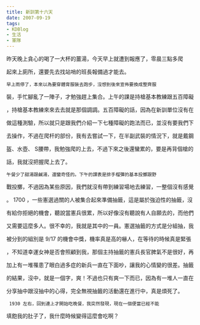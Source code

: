 ```yaml
---
title: 新訓第十六天
date: 2007-09-19
tags:
- KDBlog
- 生活
- 軍隊
---
```

昨天晚上貪心的喝了一大杯的薑湯，今天早上就遭到報應了，零晨三點多爬

起來上廁所，還要先去找站哨的班長報備過才能去。

    早上雨停了，本來以為要穿體育服裝去跑步，沒想到後來宣佈要換成整齊服

裝，手忙腳亂了一陣子，才勉強趕上集合。上午的課是持槍基本教練跟五百障礙

，持槍基本教練來來去去就是那個調調。五百障礙的話，因為在新訓單位沒有在

做這種測驗，所以就只是跟我們介紹一下七種障礙的跑法而已，並沒有要我們下

去操作，不過在爬杆的部份，我有去嘗試一下，在半副武裝的情況下，就是戴鋼

盔、水壺、 S腰帶，我勉強爬的上去，不過下來之後還蠻累的，要是再背個槍的

話，我就沒把握爬上去了。

    午餐少了甜湯跟鹹湯，還蠻奇怪的。下午的課表是排手榴彈的基本投擲跟野

戰投擲，不過因為某些原因，我們就沒有帶到練習場地去練習，一整個沒有感覺

。 1700 ，一些憲選過關的人被集合起來準備抽籤，這是屬於強迫性的抽籤，沒

有給你拒絕的機會，聽說當憲兵很累，所以好像沒有聽說有人自願去的，而他們

又需要這麼多人。很不幸的，我就是其中的一員。憲選抽籤的方式是分組抽，我

被分到的組別是 9/17 的機會中獎，機率真是高的嚇人，在等待的時候真是緊張

，不知道幸運女神是否會照顧到我，那個主持抽籤的憲兵長官脾氣不是很好，再

加上有一堆罹患了眼白過多症的新兵一直在下面吵，讓我的心情變的很差。抽籤

的結果，沒中，就是一個字，爽！不過也只有爽一下而已，因為有一堆人一直在

分享抽中跟沒抽中的心得，完全無視抽籤的活動還在進行中，真是煩死了。

     1930 左右，回到連上才開始吃晚餐，我突然發現，現在一個便當已經不能

填飽我的肚子了，我什麼時候變得這麼會吃啊？

